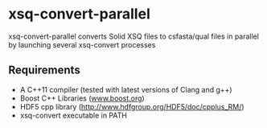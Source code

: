 xsq-convert-parallel
===========
xsq-convert-parallel converts Solid XSQ files to csfasta/qual files in parallel by launching several xsq-convert processes

Requirements
-------------
- A C++11 compiler (tested with latest versions of Clang and g++)
- Boost C++ Libraries (www.boost.org)
- HDF5 cpp library (http://www.hdfgroup.org/HDF5/doc/cpplus_RM/)
- xsq-convert executable in PATH
